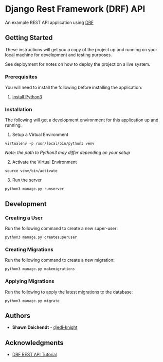 # Django Rest Framework (DRF) API

An example REST API application using [DRF](http://www.django-rest-framework.org/)

## Getting Started

These instructions will get you a copy of the project up and running on your
local machine for development and testing purposes.

See deployment for notes on how to deploy the project on a live system.

### Prerequisites

You will need to install the following before installing the application:

1. [Install Python3](https://www.python.org/downloads/)

### Installation

The following will get a development environment for this application
up and running.

1. Setup a Virtual Environment

```
virtualenv -p /usr/local/bin/python3 venv
```

*Note: the path to Python3 may differ depending on your setup*

2. Activate the Virtual Environment

```
source venv/bin/activate
```

3. Run the server

```
python3 manage.py runserver
```

## Development

### Creating a User

Run the following command to create a new super-user:

```
python3 manage.py createsuperuser
```

### Creating Migrations

Run the following command to create a new migration:

```
python3 manage.py makemigrations
```

### Applying Migrations

Run the following to apply the latest migrations to the database:

```
python3 manage.py migrate
```

## Authors

* **Shawn Daichendt** - [djedi-knight](https://github.com/djedi-knight)

## Acknowledgments

* [DRF REST API Tutorial](https://scotch.io/tutorials/build-a-rest-api-with-django-a-test-driven-approach-part-1)
